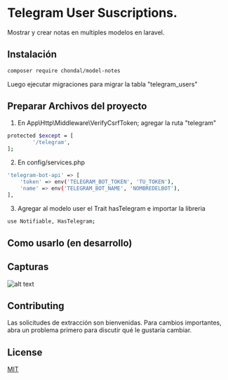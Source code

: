 # Telegram User Suscriptions.

Mostrar y crear notas en multiples modelos en laravel.

## Instalación

```bash
composer require chondal/model-notes
```
Luego ejecutar migraciones para migrar la tabla "telegram_users"

## Preparar Archivos del proyecto
1) En App\Http\Middleware\VerifyCsrfToken; agregar la ruta "telegram"
```bash
protected $except = [
        '/telegram',
];
```

2) En config/services.php
```bash
'telegram-bot-api' => [
    'token' => env('TELEGRAM_BOT_TOKEN', 'TU_TOKEN'),
    'name' => env('TELEGRAM_BOT_NAME', 'NOMBREDELBOT'),
],
```

3) Agregar al modelo user el Trait hasTelegram e importar la libreria
```bash
use Notifiable, HasTelegram;
```



## Como usarlo (en desarrollo)



## Capturas

![alt text](https://res.cloudinary.com/dchaozfok/image/upload/v1597698708/imhr9vtnikwkmtmbxtsd.png)

## Contributing
Las solicitudes de extracción son bienvenidas. Para cambios importantes, abra un problema primero para discutir qué le gustaría cambiar.

## License
[MIT](https://choosealicense.com/licenses/mit/)